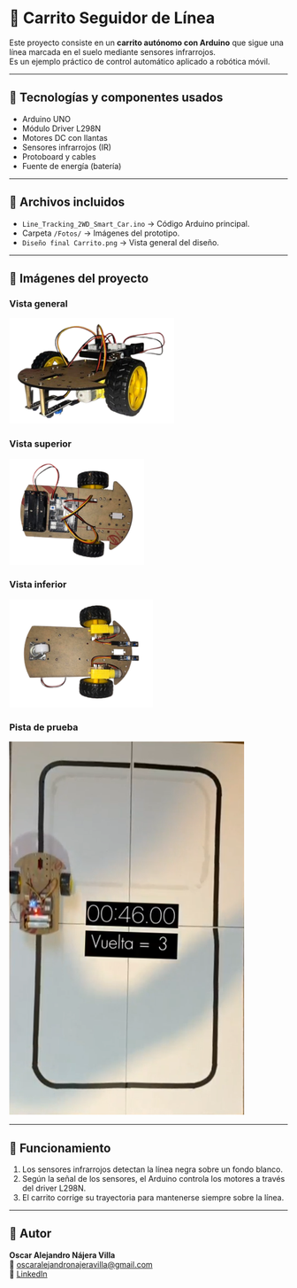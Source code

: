 # 🚗 Carrito Seguidor de Línea

Este proyecto consiste en un **carrito autónomo con Arduino** que sigue una línea marcada en el suelo mediante sensores infrarrojos.  
Es un ejemplo práctico de control automático aplicado a robótica móvil.

---

## 🔧 Tecnologías y componentes usados
- Arduino UNO  
- Módulo Driver L298N  
- Motores DC con llantas  
- Sensores infrarrojos (IR)  
- Protoboard y cables  
- Fuente de energía (batería)  

---

## 📂 Archivos incluidos
- `Line_Tracking_2WD_Smart_Car.ino` → Código Arduino principal.  
- Carpeta `/Fotos/` → Imágenes del prototipo.  
- `Diseño final Carrito.png` → Vista general del diseño.  

---

## 📸 Imágenes del proyecto
### Vista general
![Vista General](Fotos/Vista%20General.png)

### Vista superior
![Vista Superior](Fotos/Vista%20Superior.png)

### Vista inferior
![Vista Inferior](Fotos/Vista%20Inferior.png)

### Pista de prueba
![Pista](Fotos/Pista.png)

---

## 🚀 Funcionamiento
1. Los sensores infrarrojos detectan la línea negra sobre un fondo blanco.  
2. Según la señal de los sensores, el Arduino controla los motores a través del driver L298N.  
3. El carrito corrige su trayectoria para mantenerse siempre sobre la línea.  

---

## 👤 Autor
**Oscar Alejandro Nájera Villa**  
📧 oscaralejandronajeravilla@gmail.com  
🔗 [LinkedIn](https://www.linkedin.com/in/oscar-alejandro-najera-villa-79756b34a)
